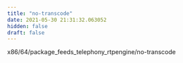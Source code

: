 ```yaml
---
title: "no-transcode"
date: 2021-05-30 21:31:32.063052
hidden: false
draft: false
---
```


x86/64/package_feeds_telephony_rtpengine/no-transcode

